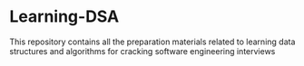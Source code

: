 # Learning-DSA
This repository contains all the preparation materials related to learning data structures and algorithms for cracking software engineering interviews
